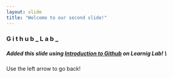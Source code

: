 ```yaml
---
layout: slide
title: "Welcome to our second slide!"
---
```

### **G i t h u b** _ L a b _ 
##### Added this slide using [Introduction to **Github**](https://lab.github.com/githubtraining/introduction-to-github) on Learnig Lab! \
Use the left arrow to go back!

